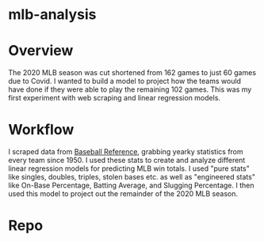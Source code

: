 # mlb-analysis

# Overview
The 2020 MLB season was cut shortened from 162 games to just 60 games due to Covid. I wanted to build a model to project how the teams would have done if they were able to play the remaining 102 games. This was my first experiment with web scraping and linear regression models. 

# Workflow
I scraped data from [Baseball Reference](https://www.baseball-reference.com/), grabbing yearky statistics from every team since 1950. I used these stats to create and analyze different linear regression models for predicting MLB win totals. I used "pure stats" like singles, doubles, triples, stolen bases etc. as well as "engineered stats" like On-Base Percentage, Batting Average, and Slugging Percentage. I then used this model to project out the remainder of the 2020 MLB season. 

# Repo
